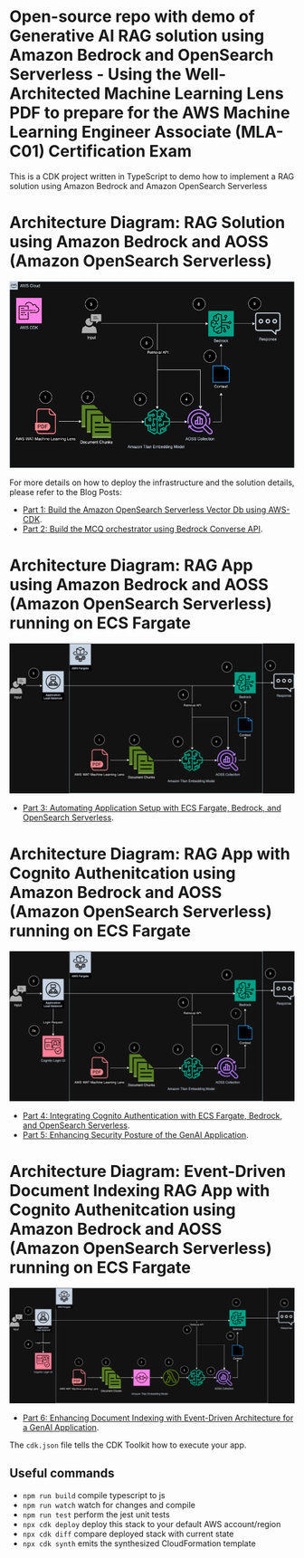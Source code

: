 # Open-source repo with demo of Generative AI RAG solution using Amazon Bedrock and OpenSearch Serverless - Using the Well-Architected Machine Learning Lens PDF to prepare for the AWS Machine Learning Engineer Associate (MLA-C01) Certification Exam

This is a CDK project written in TypeScript to demo how to implement a RAG solution using Amazon Bedrock and Amazon OpenSearch Serverless

#  Architecture Diagram: RAG Solution using Amazon Bedrock and AOSS (Amazon OpenSearch Serverless)
![Alt text](./bedrock-aoss-rag.png?raw=true "RAG Solution using Amazon Bedrock and AOSS (Amazon OpenSearch Serverless)")

For more details on how to deploy the infrastructure and the solution details, please refer to the Blog Posts:
* [Part 1: Build the Amazon OpenSearch Serverless Vector Db using AWS-CDK](https://vivek-aws.medium.com/rag-solution-using-amazon-bedrock-part-1-build-theamazon-opensearch-serverless-vector-db-using-1656663a302b).
* [Part 2: Build the MCQ orchestrator using Bedrock Converse API](https://vivek-aws.medium.com/rag-solution-using-amazon-bedrock-part-2-build-the-mcq-orchestrator-using-bedrock-converse-api-61c2b2ce3f20).

#  Architecture Diagram: RAG App using Amazon Bedrock and AOSS (Amazon OpenSearch Serverless) running on ECS Fargate
![Alt text](./bedrock-ecs-aoss-rag.png?raw=true "RAG App using Amazon Bedrock and AOSS (Amazon OpenSearch Serverless) running on ECS Fargate")
* [Part 3: Automating Application Setup with ECS Fargate, Bedrock, and OpenSearch Serverless](https://vivek-aws.medium.com/rag-solution-using-amazon-bedrock-part-3-automating-application-setup-with-ecs-fargate-bedrock-b3a55af9f0a4).

#  Architecture Diagram: RAG App with Cognito Authenitcation using Amazon Bedrock and AOSS (Amazon OpenSearch Serverless) running on ECS Fargate
![Alt text](./bedrock-ecs-cognito-aoss-rag.png?raw=true "RAG App with Cognito Authenitcation using Amazon Bedrock and AOSS (Amazon OpenSearch Serverless) running on ECS Fargate")
* [Part 4: Integrating Cognito Authentication with ECS Fargate, Bedrock, and OpenSearch Serverless](https://vivek-aws.medium.com/rag-solution-using-amazon-bedrock-part-3-automating-application-setup-with-ecs-fargate-bedrock-b3a55af9f0a4).
* [Part 5: Enhancing Security Posture of the GenAI Application](https://vivek-aws.medium.com/rag-solution-using-amazon-bedrock-part-5-enhancing-security-posture-of-the-genai-application-27c8376597a5).

#  Architecture Diagram: Event-Driven Document Indexing RAG App with Cognito Authenitcation using Amazon Bedrock and AOSS (Amazon OpenSearch Serverless) running on ECS Fargate
![Alt text](./bedrock-ecs-sqs-lambda-cognito-aoss-rag.png?raw=true "Event-Driven Document Indexing RAG App with Cognito Authenitcation using Amazon Bedrock and AOSS (Amazon OpenSearch Serverless) running on ECS Fargate")
* [Part 6: Enhancing Document Indexing with Event-Driven Architecture for a GenAI Application](https://medium.com/@vivek-aws/rag-solution-using-amazon-bedrock-part-6-enhancing-document-indexing-with-event-driven-770eaf167a0a).

The `cdk.json` file tells the CDK Toolkit how to execute your app.

## Useful commands

* `npm run build`   compile typescript to js
* `npm run watch`   watch for changes and compile
* `npm run test`    perform the jest unit tests
* `npx cdk deploy`  deploy this stack to your default AWS account/region
* `npx cdk diff`    compare deployed stack with current state
* `npx cdk synth`   emits the synthesized CloudFormation template
